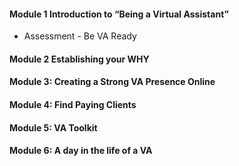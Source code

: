 #### Module 1 Introduction to “Being a Virtual Assistant” 
- Assessment - Be VA Ready

#### Module 2 Establishing your WHY 

#### Module 3: Creating a Strong VA Presence Online  

#### Module 4: Find Paying Clients 

#### Module 5: VA Toolkit  

#### Module 6: A day in the life of a VA
